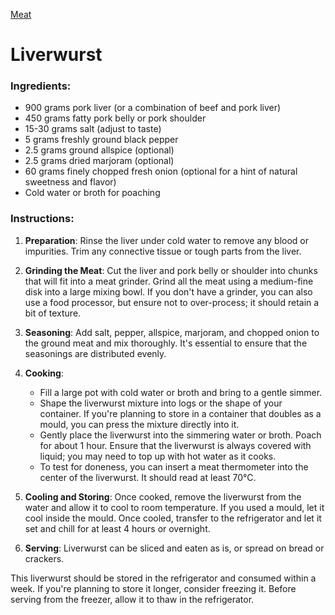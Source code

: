 <link rel="stylesheet" href="../../styles.css">

[Meat](../index.md)

# Liverwurst

### Ingredients:
- 900 grams pork liver (or a combination of beef and pork liver)
- 450 grams fatty pork belly or pork shoulder
- 15-30 grams salt (adjust to taste)
- 5 grams freshly ground black pepper
- 2.5 grams ground allspice (optional)
- 2.5 grams dried marjoram (optional)
- 60 grams finely chopped fresh onion (optional for a hint of natural sweetness and flavor)
- Cold water or broth for poaching

### Instructions:

1. **Preparation**: Rinse the liver under cold water to remove any blood or impurities. Trim any connective tissue or tough parts from the liver.

2. **Grinding the Meat**: Cut the liver and pork belly or shoulder into chunks that will fit into a meat grinder. Grind all the meat using a medium-fine disk into a large mixing bowl. If you don't have a grinder, you can also use a food processor, but ensure not to over-process; it should retain a bit of texture.

3. **Seasoning**: Add salt, pepper, allspice, marjoram, and chopped onion to the ground meat and mix thoroughly. It's essential to ensure that the seasonings are distributed evenly.

4. **Cooking**: 
   - Fill a large pot with cold water or broth and bring to a gentle simmer.
   - Shape the liverwurst mixture into logs or the shape of your container. If you're planning to store in a container that doubles as a mould, you can press the mixture directly into it.
   - Gently place the liverwurst into the simmering water or broth. Poach for about 1 hour. Ensure that the liverwurst is always covered with liquid; you may need to top up with hot water as it cooks.
   - To test for doneness, you can insert a meat thermometer into the center of the liverwurst. It should read at least 70°C.

5. **Cooling and Storing**: Once cooked, remove the liverwurst from the water and allow it to cool to room temperature. If you used a mould, let it cool inside the mould. Once cooled, transfer to the refrigerator and let it set and chill for at least 4 hours or overnight.

6. **Serving**: Liverwurst can be sliced and eaten as is, or spread on bread or crackers. 

This liverwurst should be stored in the refrigerator and consumed within a week. If you're planning to store it longer, consider freezing it. Before serving from the freezer, allow it to thaw in the refrigerator.